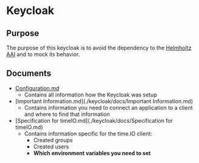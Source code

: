 # Keycloak

## Purpose
The purpose of this keycloak is to avoid the dependency to the [Helmholtz AAI](https://hifis.net/aai/) and to mock its behavior.
 
## Documents

- [Configuration.md](./keycloak/docs/Configration.md)
  - Contains all information how the Keycloak was setup
- [Important Information.md](./keycloak/docs/Important Information.md)
  - Contains information you need to connect an application to a client and where to find that information
- [Specification for timeIO.md](./keycloak/docs/Specification for timeIO.md)
  - Contains information specific for the time.IO client:
    - Created groups
    - Created users
    - __Which environment variables you need to set__